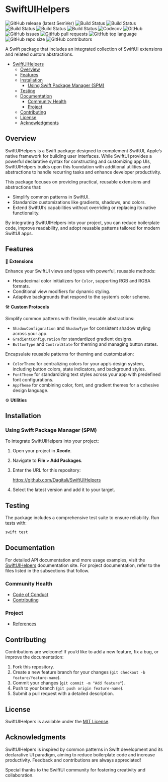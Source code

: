 # SwiftUIHelpers

![GitHub release (latest SemVer)](https://img.shields.io/github/v/release/Dagitali/SwiftUIHelpers?sort=semver)
![Build Status](https://github.com/Dagitali/SwiftUIHelpers/actions/workflows/lint.yml/badge.svg)
![Build Status](https://github.com/Dagitali/SwiftUIHelpers/actions/workflows/test.yml/badge.svg)
![Build Status](https://github.com/Dagitali/SwiftUIHelpers/actions/workflows/release.yml/badge.svg)
![Build Status](https://github.com/Dagitali/SwiftUIHelpers/actions/workflows/document.yml/badge.svg)
![Build Status](https://github.com/Dagitali/SwiftUIHelpers/actions/workflows/publish.yml/badge.svg)
![Codecov](https://codecov.io/gh/Dagitali/SwiftUIHelpers/branch/main/graph/badge.svg)
![GitHub](https://img.shields.io/github/license/Dagitali/SwiftUIHelpers)
![GitHub issues](https://img.shields.io/github/issues/Dagitali/SwiftUIHelpers)
![GitHub pull requests](https://img.shields.io/github/issues-pr/Dagitali/SwiftUIHelpers)
![GitHub top language](https://img.shields.io/github/languages/top/Dagitali/SwiftUIHelpers)
![GitHub repo size](https://img.shields.io/github/repo-size/Dagitali/SwiftUIHelpers)
![GitHub contributors](https://img.shields.io/github/contributors/Dagitali/SwiftUIHelpers)

A Swift package that includes an integrated collection of SwiftUI extensions and related custom
abstractions.

- [SwiftUIHelpers](#swiftuihelpers)
  - [Overview](#overview)
  - [Features](#features)
  - [Installation](#installation)
    - [Using Swift Package Manager (SPM)](#using-swift-package-manager-spm)
  - [Testing](#testing)
  - [Documentation](#documentation)
    - [Community Health](#community-health)
    - [Project](#project)
  - [Contributing](#contributing)
  - [License](#license)
  - [Acknowledgments](#acknowledgments)

## Overview

SwiftUIHelpers is a Swift package designed to complement SwiftUI, Apple’s native framework for
building user interfaces.  While SwiftUI provides a powerful declarative syntax for constructing and
customizing app UIs, SwiftUIHelpers builds upon this foundation with additional utilities and
abstractions to handle recurring tasks and enhance developer productivity.

This package focuses on providing practical, reusable extensions and abstractions that:

* Simplify common patterns in SwiftUI.
* Standardize customizations like gradients, shadows, and colors.
* Extend SwiftUI’s capabilities without overriding or replacing its native functionality.

By integrating SwiftUIHelpers into your project, you can reduce boilerplate code, improve
readability, and adopt reusable patterns tailored for modern SwiftUI apps.

## Features

🔧 **Extensions**

Enhance your SwiftUI views and types with powerful, reusable methods:

* Hexadecimal color initializers for `Color`, supporting RGB and RGBA formats.
* Conditional view modifiers for dynamic styling.
* Adaptive backgrounds that respond to the system’s color scheme.

🛠 **Custom Protocols**

Simplify common patterns with flexible, reusable abstractions:

* `ShadowConfiguration` and `ShadowType` for consistent shadow styling across your app.
* `GradientConfiguration` for standardized gradient designs.
* `ButtonType` and `ControlState` for theming and managing button states.

Encapsulate reusable patterns for theming and customization:

* `ColorTheme` for centralizing colors for your app’s design system, including button colors, state
  indicators, and background styles.
* `FontTheme` for standardizing text styles across your app with predefined font configurations.
* `AppTheme` for combining color, font, and gradient themes for a cohesive design language.

⚙️ **Utilities**

## Installation

### Using Swift Package Manager (SPM)

To integrate SwiftUIHelpers into your project:

1. Open your project in **Xcode**.
2. Navigate to **File > Add Packages**.
3. Enter the URL for this repository:

   <https://github.com/Dagitali/SwiftUIHelpers>

4. Select the latest version and add it to your target.

## Testing

The package includes a comprehensive test suite to ensure reliability.  Run tests with:

```bash
swift test
```

## Documentation

For detailed API documentation and more usage examples, visit the [SwiftUIHelpers][docs]
documentation site.  For project documentation, refer to the files listed in the subsections that
follow.

### Community Health

* [Code of Conduct](CODE_OF_CONDUCT.md)
* [Contributing](CONTRIBUTING.md)

### Project

* [References](REFERENCES.md)

## Contributing

Contributions are welcome!  If you’d like to add a new feature, fix a bug, or improve the
documentation:

1. Fork this repository.
2. Create a new feature branch for your changes (`git checkout -b feature/feature-name`).
3. Commit your changes (`git commit -m "Add feature"`).
4. Push to your branch (`git push origin feature-name`).
5. Submit a pull request with a detailed description.

## License

SwiftUIHelpers is available under the [MIT License](LICENSE).

## Acknowledgments

SwiftUIHelpers is inspired by common patterns in Swift development and its declarative UI
paradigm, aiming to reduce boilerplate code and increase productivity.  Feedback and contributions
are always appreciated!

Special thanks to the SwiftUI community for fostering creativity and collaboration.

[docs]: https://dagitali.github.io/SwiftUIHelpers/documentation/swiftuihelpers/
